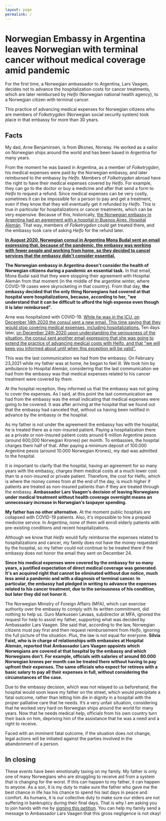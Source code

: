 ```yaml
---
layout: page
permalink: /
---
```


# Norwegian Embassy in Argentina leaves Norwegian with terminal cancer without medical coverage amid pandemic

For the first time, a Norwegian ambassador to Argentina, Lars Vaagen, decides not to advance the hospitalization costs for cancer treatments, which are later reimbursed by *Helfo* (Norwegian national health agency), to a Norwegian citizen with terminal cancer.

This practice of advancing medical expenses for Norwegian citizens who are members of *Folketrygden* (Norwegian social security system) took place in that embassy for more than 30 years.

## Facts

My dad, Arne Benjaminsen, is from Øksnes, Norway. He worked as a sailor on Norwegian ships around the world and has been based in Argentina for many years.

From the moment he was based in Argentina, as a member of *Folketrygden*, his medical expenses were paid by the Norwegian embassy, and later reimbursed to the embassy by *Helfo*. Members of *Folketrygden* abroad have the right to have their medical expenses covered by *Helfo*. For example, they can go to the doctor or buy a medicine and after that send a form to *Helfo* to request a refund. Since medical expenses can be very costly, sometimes it can be impossible for a person to pay and get a treatment, even if they know that they will eventually get it refunded by *Helfo*. This is true in particular for hospitalizations or cancer treatments, which can be very expensive. Because of this, historically, <a href="https://www.hospitalaleman.org.ar/nuestro-hospital/atencion/coberturas-medicas/" target="_blank" rel="noopener noreferrer">the Norwegian embassy in Argentina had an agreement with a hospital in Buenos Aires, Hospital Alemán</a>. That way, members of *Folketrygden* could get treated there, and the embassy took care of asking *Helfo* for the refund later.

**<a href="https://github.com/helparne/helparne.github.io/raw/master/1_Email_28_August_2020_English.pdf" target="_blank" rel="noopener noreferrer">In August 2020, Norwegian consul in Argentina Mona Budal sent an email expressing that, because of the pandemic, the embassy was working with fewer people and working from home, so they decided to cancel services that the embassy didn't consider essential.</a>**

**The Norwegian embassy in Argentina doesn't consider the health of Norwegian citizens during a pandemic an essential task.** In that email, Mona Budal said that they were stopping their agreement with Hospital Alemán from that moment (in the middle of the argentine winter, where COVID-19 cases were skyrocketing in that country). From that day, **the embassy decided that the only thing Norwegians had covered at that hospital were hospitalizations, because, according to her, "we understand that it can be difficult to afford the high expense even though it is later reimbursed".**

Arne was hospitalized with COVID-19. <a href="https://github.com/helparne/helparne.github.io/raw/master/2_Email_14_Dec_2020_English.pdf" target="_blank" rel="noopener noreferrer">While he was in the ICU, on December 14th,2020 the consul sent a new email. This time saying that they would stop covering medical expenses, including hospitalizations.</a> Ten days later, <a href="https://github.com/helparne/helparne.github.io/raw/master/3_Email_24_December_2020_English.pdf" target="_blank" rel="noopener noreferrer">on December 24th,2020 upon understanding the seriousness of the situation, the consul sent another email expressing that she was going to extend the practice of advancing medical costs with Helfo, and that "we will keep you informed about until when this exception will be valid”.</a>

This was the last communication we had from the embassy. On February 23,2021 while my father was at home, he began to feel ill. We took him by ambulance to Hospital Alemán, considering that the last communication we had from the embassy was that medical expenses related to his cancer treatment were covered by them.

At the hospital reception, they informed us that the embassy was not going to cover the expenses. As I said, at this point the last communication we had from the embassy was the email indicating that medical expenses were going to be covered. It was after arriving at the hospital that we found out that the embassy had canceled that, without us having been notified in advance by the embassy or the hospital.

As my father is not under the agreement the embassy has with the hospital, he is treated there as a non-insured patient. Paying a hospitalization there as a private or non-insured patient costs around 6 million Argentine pesos (around 600,000 Norwegian Krones) per month. To embassies, the hospital charges them half of that. After paying a minimum deposit of 100.000 Argentine pesos (around 10.000 Norwegian Krones), my dad was admitted to the hospital.

It is important to clarify that the hospital, having an agreement for so many years with the embassy, charges them medical costs at a much lower cost than to a non-insured or private patient. Therefore, the cost for Helfo, which is where the money comes from at the end of the day, is much higher if patients are treated as non-insured patients than if they are treated through the embassy. **Ambassador Lars Vaagen's decision of leaving Norwegians under medical treatment without health coverage overnight means an unnecessary increase in Norwegian's taxpayer spending.**

**My father has no other alternative.** At the moment public hospitals are collapsed with COVID-19 patients. Also, it's impossible to hire a prepaid medicine service. In Argentina, none of them will enroll elderly patients with pre-existing conditions and recent hospitalizations.

Although we know that *Helfo* would fully reimburse the expenses related to hospitalizations and cancer, my family does not have the money requested by the hospital, so my father could not continue to be treated there if the embassy does not honor the email they sent on December 24.

**Since his medical expenses were covered by the embassy for so many years, a justified expectation of direct medical coverage was generated. It's an acquired right that cannot be eliminated without due notice, much less amid a pandemic and with a diagnosis of terminal cancer. In particular, the embassy had pledged in writing to advance the expenses related to his cancer treatment, due to the seriousness of his condition, but later they did not honor it.**

The Norwegian Ministry of Foreign Affairs (MFA), which can exercise authority over the embassy to comply with its written commitment, did nothing to help us. Guro Markussen Løvaas, subdirector at MFA, ignored the request for help to assist my father, supporting what was decided by Ambassador Lars Vaagen. She said that, according to the law, Norwegian citizens must pay first and then request reimbursement from *Helfo*, ignoring the full picture of the situation. Plus, the law is not equal for everyone. **Silvia Faist, who is in charge of relationships with embassies at Hospital Alemán, reported that Ambassador Lars Vaagen appoints which Norwegians are covered at that hospital by the embassy and which Norwegians don't. For example, officials with salaries of around 80.000 Norwegian krones per month can be treated there without having to pay upfront their expenses. The same officials who expect for retirees with a basic salary to pay all their expenses in full, without considering the circumstances of the case.**

Due to the embassy decision, which was not relayed to us beforehand, the hospital would soon leave my father on the street, which would precipitate a fatal outcome, rather than letting him die in dignity in a hospital with the proper palliative care that he needs. It’s a very unfair situation, considering that he worked very hard on Norwegian ships around the world for many years. Now that he needs medical help, officials from his own country turn their back on him, depriving him of the assistance that he was a need and a right to receive.

Faced with an imminent fatal outcome, if the situation does not change, legal actions will be initiated against the parties involved in the abandonment of a person.

## In closing 

These events have been emotionally taxing on my family. My father is only one of many Norwegians who are struggling to receive aid from a system that is changing for the worst. If this can happen to my father, it can happen to anyone. As a son, it is my duty to make sure the father who gave me the best chance in life has his chance to spend his last days in peace and comfort. As humans, it is our collective duty to make sure our elders are not suffering in bankruptcy during their final days. That is why I am asking you to join hands with me by <a href="https://www.change.org/p/norwegian-embassy-in-argentina-return-medical-coverage-to-a-norwegian-citizen-in-argentina" target="_blank" rel="noopener noreferrer">signing this petition</a>. You can help my family send a message to Ambassador Lars Vaagen that this gross negligence is not okay!




